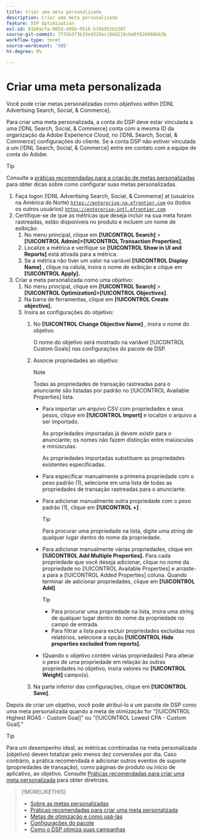 ```yaml
---
title: Criar uma meta personalizada
description: Criar uma meta personalizada
feature: DSP Optimization
exl-id: 81b0acfa-085d-495b-9516-576b952b1307
source-git-commit: 7f35b3f3b33ed320ac186d219cbd0f826666bb3b
workflow-type: tm+mt
source-wordcount: '505'
ht-degree: 0%

---
```


# Criar uma meta personalizada

Você pode criar metas personalizadas como *objetivos* within [!DNL Advertising Search, Social, & Commerce].

Para criar uma meta personalizada, a conta do DSP deve estar vinculada a uma [!DNL Search, Social, & Commerce] conta com a mesma ID da organização da Adobe Experience Cloud, no [!DNL Search, Social, & Commerce] configurações do cliente. Se a conta DSP não estiver vinculada a um [!DNL Search, Social, & Commerce] entre em contato com a equipe de conta do Adobe.

>[!TIP]
>
>Consulte a [práticas recomendadas para a criação de metas personalizadas](custom-goal-best-practices.md) para obter dicas sobre como configurar suas metas personalizadas.

1. Faça logon [!DNL Advertising Search, Social, & Commerce] at (usuários na América do Norte) [`https://enterprise-na.efrontier.com`](https://enterprise-na.efrontier.com) ou (todos os outros usuários) [`https://enterprise-intl.efrontier.com`](https://enterprise-intl.efrontier.com).
1. Certifique-se de que as métricas que deseja incluir na sua meta foram rastreadas, estão disponíveis no produto e incluem um nome de exibição:
   1. No menu principal, clique em **[!UICONTROL Search]** > **[!UICONTROL Admin]>[!UICONTROL Transaction Properties]**.
   1. Localize a métrica e verifique se **[!UICONTROL Show in UI and Reports]** está ativada para a métrica.
   1. Se a métrica não tiver um valor na variável **[!UICONTROL Display Name]** , clique na célula, insira o nome de exibição e clique em **[!UICONTROL Apply].**
1. Criar a meta personalizada como uma *objetivo*:
   1. No menu principal, clique em **[!UICONTROL Search]** > **[!UICONTROL Optimization]>[!UICONTROL Objectives]**.
   1. Na barra de ferramentas, clique em **[!UICONTROL Create objective].**
   1. Insira as configurações do objetivo:
      1. No **[!UICONTROL Change Objective Name]** , insira o nome do objetivo.

         O nome do objetivo será mostrado na variável [!UICONTROL Custom Goals] nas configurações do pacote de DSP.

      1. Associe propriedades ao objetivo:

         >[!NOTE]
         >
         > Todas as propriedades de transação rastreadas para o anunciante são listadas por padrão no [!UICONTROL Available Properties] lista.

         * Para importar um arquivo CSV com propriedades e seus pesos, clique em **[!UICONTROL Import]** e localize o arquivo a ser importado.

            As propriedades importadas já devem existir para o anunciante; os nomes não fazem distinção entre maiúsculas e minúsculas.

            As propriedades importadas substituem as propriedades existentes especificadas.

         * Para especificar manualmente a primeira propriedade com o peso padrão (1), selecione em uma lista de todas as propriedades de transação rastreadas para o anunciante.

         * Para adicionar manualmente outra propriedade com o peso padrão (1), clique em **[!UICONTROL +]** .

            >[!TIP]
            >
            > Para procurar uma propriedade na lista, digite uma string de qualquer lugar dentro do nome da propriedade.

         * Para adicionar manualmente várias propriedades, clique em **[!UICONTROL Add Multiple Properties].** Para cada propriedade que você deseja adicionar, clique no nome da propriedade no [!UICONTROL Available Properties] e arraste-a para a [!UICONTROL Added Properties] coluna. Quando terminar de adicionar propriedades, clique em **[!UICONTROL Add]**.

            >[!TIP]
            >
            >* Para procurar uma propriedade na lista, insira uma string de qualquer lugar dentro do nome da propriedade no campo de entrada.
            >* Para filtrar a lista para excluir propriedades excluídas nos relatórios, selecione a opção **[!UICONTROL Hide properties excluded from reports].**


         * (Quando o objetivo contém várias propriedades) Para alterar o peso de uma propriedade em relação às outras propriedades no objetivo, insira valores no **[!UICONTROL Weight]** campo(s).
      1. Na parte inferior das configurações, clique em **[!UICONTROL Save]**.


Depois de criar um objetivo, você pode atribuí-lo a um pacote de DSP como uma meta personalizada quando a meta de otimização for &quot;[!UICONTROL Highest ROAS - Custom Goal]&quot; ou &quot;[!UICONTROL Lowest CPA - Custom Goal].&quot;

>[!TIP]
>
>Para um desempenho ideal, as métricas combinadas na meta personalizada (objetivo) devem totalizar pelo menos dez conversões por dia. Caso contrário, a prática recomendada é adicionar outros eventos de suporte (propriedades de transação), como páginas de produto ou início de aplicativo, ao objetivo. Consulte [Práticas recomendadas para criar uma meta personalizada](custom-goal-best-practices.md) para obter diretrizes.

>[!MORELIKETHIS]
>
>* [Sobre as metas personalizadas](custom-goal-about.md)
>* [Práticas recomendadas para criar uma meta personalizada](custom-goal-best-practices.md)
>* [Metas de otimização e como usá-las](optimization-goals.md)
>* [Configurações do pacote](/help/dsp/campaign-management/packages/package-settings.md)
> * [Como o DSP otimiza suas campanhas](optimization-how-dsp-optimizes-campaigns.md)

